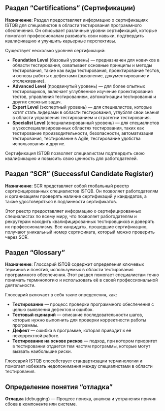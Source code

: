 ## Раздел “Certifications” (Сертификации)
**Назначение**: Раздел предоставляет информацию о сертификациях ISTQB для специалистов в области тестирования программного обеспечения. Он описывает различные уровни сертификаций, которые помогают профессионалам развивать свои навыки, подтвердить квалификацию и улучшить карьерные перспективы.

Существует несколько уровней сертификаций:
- **Foundation Level** (базовый уровень) — предназначен для новичков в области тестирования, охватывает основные принципы и методы тестирования, такие как виды тестирования, проектирование тестов, и основы работы с дефектами (выявление, документирование и отслеживание).
- **Advanced Level** (продвинутый уровень) — для более опытных тестировщиков, включает углубленное изучение проектирования тестов, управления тестированием, автоматизации тестирования и других сложных задач.
- **Expert Level** (экспертный уровень) — для специалистов, которые хотят стать лидерами в области тестирования, углубляя свои знания в области управления тестированием и стратегии тестирования.
- **Specialist Level** (специализированный уровень) — для специалистов в узкоспециализированных областях тестирования, таких как тестирование производительности, безопасности, автоматизация тестирования, тестирование в Agile, тестирование удобства использования и другие.

Сертификация ISTQB позволяет специалистам подтвердить свою квалификацию и повысить свою ценность для работодателей.

## Раздел “SCR” (Successful Candidate Register)
**Назначение**: SCR представляет собой глобальный реестр сертифицированных специалистов ISTQB. Он позволяет работодателям и организациям проверять наличие сертификаций у кандидатов, а также удостоверяться в подлинности сертификатов.

Этот реестр предоставляет информацию о сертифицированных специалистах по всему миру, что позволяет работодателям и рекрутерам находить квалифицированных тестировщиков и доверять их профессионализму. Все кандидаты, прошедшие сертификацию, получают уникальный номер сертификата, который можно проверить через SCR.

## Раздел “Glossary”
**Назначение**: Глоссарий ISTQB содержит определения ключевых терминов и понятий, используемых в области тестирования программного обеспечения. Этот раздел помогает специалистам точно понимать терминологию и использовать её в своей профессиональной деятельности.

Глоссарий включает в себя такие определения, как:
- **Тестирование** — процесс проверки программного обеспечения с целью выявления дефектов и ошибок.
- **Тестовый сценарий** — описание последовательности шагов, которые нужно выполнить для проверки корректности работы программы.
- **Дефект** — ошибка в программе, которая приводит к её некорректной работе.
- **Тестирование на основе рисков** — подход, при котором приоритет в тестировании отдается тем частям программы, которые могут вызвать наибольшие риски.

Глоссарий ISTQB способствует стандартизации терминологии и помогает избежать недопонимания между специалистами в области тестирования.

## Определение понятия “отладка”
**Отладка** (debugging) — Процесс поиска, анализа и устранения причин сбоев в компоненте или системе.